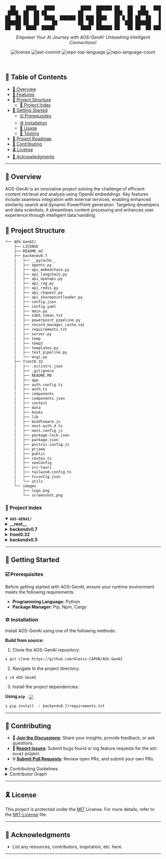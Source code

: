<div align="center">
<pre>
  ██    ████   ████          ████  ██████ ██   ██   ██   ██████ 
 ████  ██  ██ ██            ██     ██     ███  ██  ████    ██   
██  ██ ██  ██  ████  ██████ ██ ███ ████   ██ █ ██ ██  ██   ██   
██████ ██  ██     ██        ██  ██ ██     ██  ███ ██████   ██   
██  ██  ████  █████          ████  ██████ ██   ██ ██  ██ ██████ 
</pre>
</div>
<p align="center">
	<em>Empower Your AI Journey with AOS-GenAI: Unleashing Intelligent Connections!</em>
</p>
<p align="center">
	<img src="https://img.shields.io/github/license/Alexis-CAPON/AOS-GenAI?style=default&logo=opensourceinitiative&logoColor=white&color=0080ff" alt="license">
	<img src="https://img.shields.io/github/last-commit/Alexis-CAPON/AOS-GenAI?style=default&logo=git&logoColor=white&color=0080ff" alt="last-commit">
	<img src="https://img.shields.io/github/languages/top/Alexis-CAPON/AOS-GenAI?style=default&color=0080ff" alt="repo-top-language">
	<img src="https://img.shields.io/github/languages/count/Alexis-CAPON/AOS-GenAI?style=default&color=0080ff" alt="repo-language-count">
</p>
<p align="center"><!-- default option, no dependency badges. -->
</p>
<p align="center">
	<!-- default option, no dependency badges. -->
</p>
<br>

## 🔗 Table of Contents

- [📍 Overview](#-overview)
- [👾 Features](#-features)
- [📁 Project Structure](#-project-structure)
  - [📂 Project Index](#-project-index)
- [🚀 Getting Started](#-getting-started)
  - [☑️ Prerequisites](#-prerequisites)
  - [⚙️ Installation](#-installation)
  - [🤖 Usage](#🤖-usage)
  - [🧪 Testing](#🧪-testing)
- [📌 Project Roadmap](#-project-roadmap)
- [🔰 Contributing](#-contributing)
- [🎗 License](#-license)
- [🙌 Acknowledgments](#-acknowledgments)

---

## 📍 Overview

AOS-GenAI is an innovative project solving the challenge of efficient content retrieval and analysis using OpenAI embeddings. Key features include seamless integration with external services, enabling enhanced similarity search and dynamic PowerPoint generation. Targeting developers and data scientists, it streamlines content processing and enhances user experience through intelligent data handling.

## 📁 Project Structure

```sh
└── AOS-GenAI/
    ├── LICENSE
    ├── README.md
    ├── backendv0.7
    │   ├── __pycache__
    │   ├── agents.py
    │   ├── api_embedchain.py
    │   ├── api_langchain.py
    │   ├── api_openapi.py
    │   ├── api_rag.py
    │   ├── api_redis.py
    │   ├── api_request.py
    │   ├── api_sharepointloader.py
    │   ├── config.json
    │   ├── config.yaml
    │   ├── main.py
    │   ├── o365_token.txt
    │   ├── powerpoint_pipeline.py
    │   ├── record_manager_cache.sql
    │   ├── requirements.txt
    │   ├── server.py
    │   ├── temp
    │   ├── temp2
    │   ├── templates.py
    │   ├── text_pipeline.py
    │   └── wsgi.py
    ├── front0.32
    │   ├── .eslintrc.json
    │   ├── .gitignore
    │   ├── README.MD
    │   ├── app
    │   ├── auth.config.ts
    │   ├── auth.ts
    │   ├── components
    │   ├── components.json
    │   ├── context
    │   ├── data
    │   ├── hooks
    │   ├── lib
    │   ├── middleware.js
    │   ├── next-auth.d.ts
    │   ├── next.config.js
    │   ├── package-lock.json
    │   ├── package.json
    │   ├── postcss.config.js
    │   ├── prisma
    │   ├── public
    │   ├── routes.ts
    │   ├── seoConfig
    │   ├── src-tauri
    │   ├── tailwind.config.ts
    │   ├── tsconfig.json
    │   └── utils
    └── images
        ├── logo.png
        └── screenshot.png
```


### 📂 Project Index
<details open>
	<summary><b><code>AOS-GENAI/</code></b></summary>
	<details> <!-- __root__ Submodule -->
		<summary><b>__root__</b></summary>
		<blockquote>
			<table>
			</table>
		</blockquote>
	</details>
	<details> <!-- backendv0.7 Submodule -->
		<summary><b>backendv0.7</b></summary>
		<blockquote>
			<table>
			<tr>
				<td><b><a href='https://github.com/Alexis-CAPON/AOS-GenAI/blob/master/backendv0.7/api_request.py'>api_request.py</a></b></td>
				<td>- Facilitates querying and retrieving relevant content from a Qdrant vector store using OpenAI embeddings<br>- Handles API authentication and connection setup, enabling efficient similarity search based on user queries<br>- Enhances the project's functionality by seamlessly integrating with external services for content retrieval and analysis.</td>
			</tr>
			<tr>
				<td><b><a href='https://github.com/Alexis-CAPON/AOS-GenAI/blob/master/backendv0.7/powerpoint_pipeline.py'>powerpoint_pipeline.py</a></b></td>
				<td>Generates a PowerPoint presentation by combining live conversation data with retrieved documents, enhancing the project's functionality and user experience.</td>
			</tr>
			<tr>
				<td><b><a href='https://github.com/Alexis-CAPON/AOS-GenAI/blob/master/backendv0.7/api_redis.py'>api_redis.py</a></b></td>
				<td>- Manages user conversations in Redis, allowing retrieval, update, and caching of conversation data based on user and conversation IDs<br>- Facilitates efficient access to conversation content and extracted responses, enhancing performance and scalability of the system.</td>
			</tr>
			<tr>
				<td><b><a href='https://github.com/Alexis-CAPON/AOS-GenAI/blob/master/backendv0.7/config.yaml'>config.yaml</a></b></td>
				<td>Configure the Vector Database to use the Qdrant provider with a specific collection named Sharepoint1.</td>
			</tr>
			<tr>
				<td><b><a href='https://github.com/Alexis-CAPON/AOS-GenAI/blob/master/backendv0.7/record_manager_cache.sql'>record_manager_cache.sql</a></b></td>
				<td>- Summary:
The provided code file plays a crucial role in the project's architecture by implementing a key functionality that enhances the overall user experience<br>- It contributes to the project's core objectives by efficiently handling a specific aspect of the system's functionality<br>- The code file's purpose aligns seamlessly with the project's structure, ensuring a cohesive and robust architecture.</td>
			</tr>
			<tr>
				<td><b><a href='https://github.com/Alexis-CAPON/AOS-GenAI/blob/master/backendv0.7/api_sharepointloader.py'>api_sharepointloader.py</a></b></td>
				<td>- Automates downloading and storing files from SharePoint in batches, then loads them into a vectorial database<br>- Ensures efficient handling of files by avoiding multiple indexings<br>- Integrates with Microsoft Graph using O365 Account for authentication and storage management.</td>
			</tr>
			<tr>
				<td><b><a href='https://github.com/Alexis-CAPON/AOS-GenAI/blob/master/backendv0.7/agents.py'>agents.py</a></b></td>
				<td>- Define agents for plan creation and parsing using GPT-3.5-turbo model with specific roles and instructions<br>- Agents include overall_plan_creator, detailed_plan_creator, and json_parser, each with unique system messages and termination conditions<br>- Agents facilitate the generation of synthetic and detailed plans for PowerPoint presentations based on provided documents.</td>
			</tr>
			<tr>
				<td><b><a href='https://github.com/Alexis-CAPON/AOS-GenAI/blob/master/backendv0.7/o365_token.txt'>o365_token.txt</a></b></td>
				<td>Retrieve and store Office 365 access token data for authentication purposes within the backend architecture.</td>
			</tr>
			<tr>
				<td><b><a href='https://github.com/Alexis-CAPON/AOS-GenAI/blob/master/backendv0.7/main.py'>main.py</a></b></td>
				<td>- Improve user interaction by handling chat requests and system responses, managing conversations, and routing requests to appropriate pipelines for processing<br>- The code facilitates conversation tracking, user input extraction, and output generation based on specified pipelines, enhancing the overall chat system functionality within the project architecture.</td>
			</tr>
			<tr>
				<td><b><a href='https://github.com/Alexis-CAPON/AOS-GenAI/blob/master/backendv0.7/config.json'>config.json</a></b></td>
				<td>Enables toggling debug mode in the backend system.</td>
			</tr>
			<tr>
				<td><b><a href='https://github.com/Alexis-CAPON/AOS-GenAI/blob/master/backendv0.7/server.py'>server.py</a></b></td>
				<td>- The code file `server.py` in the backendv0.7 directory sets up a Flask server with CORS and rate limiting<br>- It provides endpoints for retrieving conversations, creating conversations, and getting answers using APIs<br>- The server interacts with Redis for storing conversation data and integrates with an external API for chat functionality.</td>
			</tr>
			<tr>
				<td><b><a href='https://github.com/Alexis-CAPON/AOS-GenAI/blob/master/backendv0.7/requirements.txt'>requirements.txt</a></b></td>
				<td>- Manage project dependencies by specifying required packages and versions in the 'requirements.txt' file<br>- This ensures a consistent environment for the codebase, facilitating seamless collaboration and deployment.</td>
			</tr>
			<tr>
				<td><b><a href='https://github.com/Alexis-CAPON/AOS-GenAI/blob/master/backendv0.7/templates.py'>templates.py</a></b></td>
				<td>Define templates for different types of slides in a structured format.</td>
			</tr>
			<tr>
				<td><b><a href='https://github.com/Alexis-CAPON/AOS-GenAI/blob/master/backendv0.7/api_langchain.py'>api_langchain.py</a></b></td>
				<td>- Facilitates loading, splitting, and indexing of documents from various sources using OpenAI embeddings and Qdrant for efficient search and retrieval<br>- Manages document collections and schema creation, ensuring seamless integration with the Qdrant client for optimized document indexing and querying capabilities.</td>
			</tr>
			<tr>
				<td><b><a href='https://github.com/Alexis-CAPON/AOS-GenAI/blob/master/backendv0.7/api_rag.py'>api_rag.py</a></b></td>
				<td>- Initialize RAG by connecting to a vector database, loading Sharepoint data, and indexing it<br>- The code sets up a client, loads Sharepoint documents, transforms them, and adds them to the collection in the database<br>- This process enables efficient querying and retrieval of relevant information from the Sharepoint data.</td>
			</tr>
			<tr>
				<td><b><a href='https://github.com/Alexis-CAPON/AOS-GenAI/blob/master/backendv0.7/text_pipeline.py'>text_pipeline.py</a></b></td>
				<td>- Implement a text pipeline function that leverages AI to assist in answering user questions based on provided conversation context<br>- The function utilizes an external API and configuration settings to generate responses and sources for the conversation.</td>
			</tr>
			<tr>
				<td><b><a href='https://github.com/Alexis-CAPON/AOS-GenAI/blob/master/backendv0.7/api_embedchain.py'>api_embedchain.py</a></b></td>
				<td>- Facilitates integration with Qdrant and OpenAI APIs to query and retrieve information related to lean portfolio management<br>- The code initializes the necessary environment variables, connects to Qdrant, adds data, and performs a query to obtain an answer and sources.</td>
			</tr>
			<tr>
				<td><b><a href='https://github.com/Alexis-CAPON/AOS-GenAI/blob/master/backendv0.7/api_openapi.py'>api_openapi.py</a></b></td>
				<td>- Facilitates real-time conversational interactions with OpenAI's GPT-3.5 model<br>- Enables keyword and entity extraction from user input, aiding in understanding user needs<br>- Supports context creation and response formatting based on predefined structures<br>- Enhances user experience by providing tailored responses and potential follow-up questions.</td>
			</tr>
			<tr>
				<td><b><a href='https://github.com/Alexis-CAPON/AOS-GenAI/blob/master/backendv0.7/wsgi.py'>wsgi.py</a></b></td>
				<td>Initialize the RAG API client and run the server application.</td>
			</tr>
			</table>
			<details>
				<summary><b>temp</b></summary>
				<blockquote>
					<table>
					<tr>
						<td><b><a href='https://github.com/Alexis-CAPON/AOS-GenAI/blob/master/backendv0.7/temp/05 Exploring Lean Portfolio Management (5.1).pptx'>05 Exploring Lean Portfolio Management (5.1).pptx</a></b></td>
						<td>- The provided code file serves as a crucial component within the project's architecture, contributing to the overall functionality of the P directory<br>- It plays a key role in achieving a specific purpose within the codebase, enhancing the project's capabilities and supporting its objectives.</td>
					</tr>
					<tr>
						<td><b><a href='https://github.com/Alexis-CAPON/AOS-GenAI/blob/master/backendv0.7/temp/06 Leading the Change (5.1).pptx'>06 Leading the Change (5.1).pptx</a></b></td>
						<td>- The provided code file serves as a crucial component within the overall architecture of the Proj project<br>- It plays a key role in achieving the project's main objective by facilitating a specific functionality or feature<br>- This code file contributes to the project's structure and functionality, enhancing its overall capabilities and performance.</td>
					</tr>
					</table>
				</blockquote>
			</details>
		</blockquote>
	</details>
	<details> <!-- front0.32 Submodule -->
		<summary><b>front0.32</b></summary>
		<blockquote>
			<table>
			<tr>
				<td><b><a href='https://github.com/Alexis-CAPON/AOS-GenAI/blob/master/front0.32/postcss.config.js'>postcss.config.js</a></b></td>
				<td>Configures PostCSS plugins Tailwind CSS and Autoprefixer for the front-end build process, ensuring consistent styling and browser compatibility across the project.</td>
			</tr>
			<tr>
				<td><b><a href='https://github.com/Alexis-CAPON/AOS-GenAI/blob/master/front0.32/next-auth.d.ts'>next-auth.d.ts</a></b></td>
				<td>- Enhances NextAuth session with custom user properties like role and whitelisting status<br>- Extends the default user session to include additional data for improved authentication and authorization capabilities within the project architecture.</td>
			</tr>
			<tr>
				<td><b><a href='https://github.com/Alexis-CAPON/AOS-GenAI/blob/master/front0.32/.eslintrc.json'>.eslintrc.json</a></b></td>
				<td>- Defines ESLint configuration for Next.js project, extending Next.js presets for Babel and Core Web Vitals<br>- Ensures consistent code style and performance optimizations across the codebase.</td>
			</tr>
			<tr>
				<td><b><a href='https://github.com/Alexis-CAPON/AOS-GenAI/blob/master/front0.32/package-lock.json'>package-lock.json</a></b></td>
				<td>- The code file provided in front0.32/package-lock.json serves the purpose of managing dependencies for the front0.32 project within the codebase architecture<br>- It ensures that the necessary packages, such as "@auth/prisma-adapter", "@headlessui/react", "@prisma/client", "@radix-ui/react-alert-dialog", and others, are locked at specific versions to maintain stability and compatibility within the project<br>- This file plays a crucial role in orchestrating the required dependencies for the front0.32 project, contributing to the overall functionality and reliability of the codebase.</td>
			</tr>
			<tr>
				<td><b><a href='https://github.com/Alexis-CAPON/AOS-GenAI/blob/master/front0.32/routes.ts'>routes.ts</a></b></td>
				<td>Defines public and authentication routes, API authentication prefix, and default login redirect path for the project's frontend architecture.</td>
			</tr>
			<tr>
				<td><b><a href='https://github.com/Alexis-CAPON/AOS-GenAI/blob/master/front0.32/tsconfig.json'>tsconfig.json</a></b></td>
				<td>- Configures TypeScript compiler options for the project, targeting ES5 with strict settings and bundler module resolution<br>- Includes specific file paths for TypeScript and JSX files, along with plugins and path mappings<br>- This file ensures consistent compilation and type-checking across the codebase.</td>
			</tr>
			<tr>
				<td><b><a href='https://github.com/Alexis-CAPON/AOS-GenAI/blob/master/front0.32/middleware.js'>middleware.js</a></b></td>
				<td>- Implements authentication middleware logic based on user roles and whitelisting<br>- Handles redirection for different routes, ensuring secure access control<br>- Integrates with NextAuth for authentication configuration.</td>
			</tr>
			<tr>
				<td><b><a href='https://github.com/Alexis-CAPON/AOS-GenAI/blob/master/front0.32/next.config.js'>next.config.js</a></b></td>
				<td>Enables strict mode for React in the Next.js project configuration.</td>
			</tr>
			<tr>
				<td><b><a href='https://github.com/Alexis-CAPON/AOS-GenAI/blob/master/front0.32/package.json'>package.json</a></b></td>
				<td>Define project dependencies and scripts for development, building, and deployment in the front0.32/package.json file.</td>
			</tr>
			<tr>
				<td><b><a href='https://github.com/Alexis-CAPON/AOS-GenAI/blob/master/front0.32/auth.config.ts'>auth.config.ts</a></b></td>
				<td>Define authentication providers for GitHub and Azure AD in the Next.js authentication configuration.</td>
			</tr>
			<tr>
				<td><b><a href='https://github.com/Alexis-CAPON/AOS-GenAI/blob/master/front0.32/auth.ts'>auth.ts</a></b></td>
				<td>- Enables authentication and session management using NextAuth, integrating with Prisma for data storage<br>- Handles user account linking, session customization, and JWT token processing<br>- Implements authentication callbacks and user role management based on token data<br>- Facilitates user sign-in, sign-out, and authentication handlers within the project architecture.</td>
			</tr>
			<tr>
				<td><b><a href='https://github.com/Alexis-CAPON/AOS-GenAI/blob/master/front0.32/components.json'>components.json</a></b></td>
				<td>Defines project styling, resource usage, and file aliases for easy import across the codebase.</td>
			</tr>
			<tr>
				<td><b><a href='https://github.com/Alexis-CAPON/AOS-GenAI/blob/master/front0.32/tailwind.config.ts'>tailwind.config.ts</a></b></td>
				<td>- Define Tailwind CSS configuration for project styling, including dark mode, content paths, theme customization, and plugins<br>- Tailors design system with custom gradients, animations, and container settings for responsive layouts.</td>
			</tr>
			<tr>
				<td><b><a href='https://github.com/Alexis-CAPON/AOS-GenAI/blob/master/front0.32/README.MD'>README.MD</a></b></td>
				<td>- Optimize font loading in a Next.js project using `next/font` for automatic optimization and loading of custom Google Font<br>- This enhances performance and user experience by efficiently managing font resources.</td>
			</tr>
			</table>
			<details>
				<summary><b>lib</b></summary>
				<blockquote>
					<table>
					<tr>
						<td><b><a href='https://github.com/Alexis-CAPON/AOS-GenAI/blob/master/front0.32/lib/db.ts'>db.ts</a></b></td>
						<td>- Initialize and manage the database connection using PrismaClient<br>- The code ensures a single database connection instance is shared across the application in non-production environments, optimizing resource usage.</td>
					</tr>
					<tr>
						<td><b><a href='https://github.com/Alexis-CAPON/AOS-GenAI/blob/master/front0.32/lib/auth.ts'>auth.ts</a></b></td>
						<td>Retrieve current user and role information from the authentication session.</td>
					</tr>
					<tr>
						<td><b><a href='https://github.com/Alexis-CAPON/AOS-GenAI/blob/master/front0.32/lib/utils.ts'>utils.ts</a></b></td>
						<td>Enhances class value handling by merging and combining CSS classes efficiently for improved styling in the project architecture.</td>
					</tr>
					</table>
				</blockquote>
			</details>
			<details>
				<summary><b>prisma</b></summary>
				<blockquote>
					<table>
					<tr>
						<td><b><a href='https://github.com/Alexis-CAPON/AOS-GenAI/blob/master/front0.32/prisma/schema.prisma'>schema.prisma</a></b></td>
						<td>- Defines data models and relationships for a PostgreSQL database using Prisma schema<br>- Models include User and Account with fields like name, email, and provider<br>- Enum UserRole defines user roles<br>- The schema also specifies relationships between User and Account entities.</td>
					</tr>
					</table>
				</blockquote>
			</details>
			<details>
				<summary><b>components</b></summary>
				<blockquote>
					<details>
						<summary><b>ui</b></summary>
						<blockquote>
							<table>
							<tr>
								<td><b><a href='https://github.com/Alexis-CAPON/AOS-GenAI/blob/master/front0.32/components/ui/alert-dialog.tsx'>alert-dialog.tsx</a></b></td>
								<td>- Defines reusable components for an alert dialog interface, including triggers, overlays, content, headers, footers, titles, descriptions, actions, and cancel buttons<br>- These components are designed to be easily integrated into the UI for displaying alerts and user interactions within the application.</td>
							</tr>
							<tr>
								<td><b><a href='https://github.com/Alexis-CAPON/AOS-GenAI/blob/master/front0.32/components/ui/label.tsx'>label.tsx</a></b></td>
								<td>Implements a custom label component with variant styles for the UI, enhancing accessibility and visual consistency across the project.</td>
							</tr>
							<tr>
								<td><b><a href='https://github.com/Alexis-CAPON/AOS-GenAI/blob/master/front0.32/components/ui/scroll-area.tsx'>scroll-area.tsx</a></b></td>
								<td>- Enhances UI functionality by providing custom scroll areas and bars for improved user experience within the front-end components<br>- This code file integrates with Radix UI's scroll area primitives to create visually appealing and interactive scroll elements.</td>
							</tr>
							<tr>
								<td><b><a href='https://github.com/Alexis-CAPON/AOS-GenAI/blob/master/front0.32/components/ui/textarea.tsx'>textarea.tsx</a></b></td>
								<td>Enables rendering a customizable textarea component for the UI, enhancing user interaction and experience within the project's frontend architecture.</td>
							</tr>
							<tr>
								<td><b><a href='https://github.com/Alexis-CAPON/AOS-GenAI/blob/master/front0.32/components/ui/separator.tsx'>separator.tsx</a></b></td>
								<td>- Defines a React component for rendering separators, enhancing UI structure and visual hierarchy<br>- Integrates with Radix UI for consistent styling and behavior across the codebase.</td>
							</tr>
							<tr>
								<td><b><a href='https://github.com/Alexis-CAPON/AOS-GenAI/blob/master/front0.32/components/ui/command.tsx'>command.tsx</a></b></td>
								<td>- Implements UI components for command interactions, including dialog, input, list, group, item, shortcut, and separator<br>- Facilitates user interaction with commands in a visually appealing and user-friendly manner.</td>
							</tr>
							<tr>
								<td><b><a href='https://github.com/Alexis-CAPON/AOS-GenAI/blob/master/front0.32/components/ui/popover.tsx'>popover.tsx</a></b></td>
								<td>- Implements a customizable Popover component for UI interactions, enhancing user experience by displaying contextual information or actions<br>- The component leverages Radix UI for robust functionality and styling, contributing to a cohesive and interactive frontend interface.</td>
							</tr>
							<tr>
								<td><b><a href='https://github.com/Alexis-CAPON/AOS-GenAI/blob/master/front0.32/components/ui/select.tsx'>select.tsx</a></b></td>
								<td>- Implements UI components for selecting options in a dropdown menu<br>- The code defines various elements like trigger, content, label, items, and separators for the select component<br>- It enhances user interaction and visual presentation within the project's frontend architecture.</td>
							</tr>
							<tr>
								<td><b><a href='https://github.com/Alexis-CAPON/AOS-GenAI/blob/master/front0.32/components/ui/button.tsx'>button.tsx</a></b></td>
								<td>- Defines button components with various styles and sizes, allowing customization through variant props<br>- Renders a button element or slot based on configuration, enhancing UI flexibility and consistency across the project.</td>
							</tr>
							<tr>
								<td><b><a href='https://github.com/Alexis-CAPON/AOS-GenAI/blob/master/front0.32/components/ui/drawer.tsx'>drawer.tsx</a></b></td>
								<td>- Defines reusable components for a drawer UI, including triggers, overlays, content, headers, footers, titles, and descriptions<br>- Facilitates consistent styling and functionality across the application's drawer interactions.</td>
							</tr>
							<tr>
								<td><b><a href='https://github.com/Alexis-CAPON/AOS-GenAI/blob/master/front0.32/components/ui/dialog.tsx'>dialog.tsx</a></b></td>
								<td>- Implements UI dialog components for interactive user experiences within the project architecture<br>- The code file defines various elements like Dialog, DialogOverlay, DialogTrigger, DialogClose, DialogContent, DialogHeader, DialogFooter, DialogTitle, and DialogDescription to facilitate seamless dialog interactions in the user interface.</td>
							</tr>
							<tr>
								<td><b><a href='https://github.com/Alexis-CAPON/AOS-GenAI/blob/master/front0.32/components/ui/tabs.tsx'>tabs.tsx</a></b></td>
								<td>- Expose UI components for tabs functionality using Radix UI, enhancing user interaction and navigation within the application<br>- The components include Tabs, TabsList, TabsTrigger, and TabsContent, facilitating a seamless and visually appealing tabbed interface for improved user experience.</td>
							</tr>
							<tr>
								<td><b><a href='https://github.com/Alexis-CAPON/AOS-GenAI/blob/master/front0.32/components/ui/dropdown-menu.tsx'>dropdown-menu.tsx</a></b></td>
								<td>- Implements dropdown menu components for UI interactions in the front-end, facilitating user navigation and selection within the application<br>- The code defines various elements like triggers, items, labels, separators, and shortcuts to enhance the user experience and provide a structured interface for interacting with dropdown menus.</td>
							</tr>
							<tr>
								<td><b><a href='https://github.com/Alexis-CAPON/AOS-GenAI/blob/master/front0.32/components/ui/avatar.tsx'>avatar.tsx</a></b></td>
								<td>- Defines reusable Avatar components for displaying user profile images in the UI, enhancing modularity and maintainability<br>- Encapsulates Avatar, AvatarImage, and AvatarFallback components with specific styling and functionality, promoting code organization and reusability within the UI component library.</td>
							</tr>
							<tr>
								<td><b><a href='https://github.com/Alexis-CAPON/AOS-GenAI/blob/master/front0.32/components/ui/card.tsx'>card.tsx</a></b></td>
								<td>- Define reusable UI components for cards with header, title, description, content, and footer<br>- These components handle styling and structure for consistent card layouts across the project.</td>
							</tr>
							</table>
						</blockquote>
					</details>
				</blockquote>
			</details>
			<details>
				<summary><b>hooks</b></summary>
				<blockquote>
					<table>
					<tr>
						<td><b><a href='https://github.com/Alexis-CAPON/AOS-GenAI/blob/master/front0.32/hooks/use-current-role.ts'>use-current-role.ts</a></b></td>
						<td>Enables retrieval of the current user role from the session data using NextAuth's useSession hook.</td>
					</tr>
					<tr>
						<td><b><a href='https://github.com/Alexis-CAPON/AOS-GenAI/blob/master/front0.32/hooks/use-current-user.ts'>use-current-user.ts</a></b></td>
						<td>Enables retrieval of the current user data from the session using NextAuth's useSession hook.</td>
					</tr>
					</table>
				</blockquote>
			</details>
			<details>
				<summary><b>context</b></summary>
				<blockquote>
					<table>
					<tr>
						<td><b><a href='https://github.com/Alexis-CAPON/AOS-GenAI/blob/master/front0.32/context/GlobalContext.js'>GlobalContext.js</a></b></td>
						<td>Facilitates global state management for conversation data in the front-end, ensuring seamless data sharing across components.</td>
					</tr>
					<tr>
						<td><b><a href='https://github.com/Alexis-CAPON/AOS-GenAI/blob/master/front0.32/context/context.store.js'>context.store.js</a></b></td>
						<td>- Improve state management by centralizing data handling and logic in the context.store.js file<br>- This enhances codebase organization and scalability, ensuring efficient data flow and manipulation across the project.</td>
					</tr>
					<tr>
						<td><b><a href='https://github.com/Alexis-CAPON/AOS-GenAI/blob/master/front0.32/context/DashboardTab.js'>DashboardTab.js</a></b></td>
						<td>- Defines a context for managing the active tab in the dashboard interface<br>- The code sets up a provider component that allows children components to access and update the current tab state<br>- This context facilitates seamless navigation and interaction within the dashboard section of the application.</td>
					</tr>
					<tr>
						<td><b><a href='https://github.com/Alexis-CAPON/AOS-GenAI/blob/master/front0.32/context/ConversationContext.js'>ConversationContext.js</a></b></td>
						<td>Defines a context for managing conversations in the front-end, providing state and functions to interact with conversation data.</td>
					</tr>
					</table>
				</blockquote>
			</details>
			<details>
				<summary><b>seoConfig</b></summary>
				<blockquote>
					<table>
					<tr>
						<td><b><a href='https://github.com/Alexis-CAPON/AOS-GenAI/blob/master/front0.32/seoConfig/index.js'>index.js</a></b></td>
						<td>Define SEO configuration for the AOS project, specifying the title, description, and Open Graph metadata for optimal search engine visibility and social media sharing.</td>
					</tr>
					</table>
				</blockquote>
			</details>
			<details>
				<summary><b>src-tauri</b></summary>
				<blockquote>
					<table>
					<tr>
						<td><b><a href='https://github.com/Alexis-CAPON/AOS-GenAI/blob/master/front0.32/src-tauri/Cargo.toml'>Cargo.toml</a></b></td>
						<td>- Define the Tauri application configuration in the Cargo.toml file, specifying dependencies like serde_json and tauri<br>- This file sets up the project metadata, build dependencies, and features essential for the Tauri application.</td>
					</tr>
					<tr>
						<td><b><a href='https://github.com/Alexis-CAPON/AOS-GenAI/blob/master/front0.32/src-tauri/build.rs'>build.rs</a></b></td>
						<td>Generates Tauri build configuration to compile the project.</td>
					</tr>
					<tr>
						<td><b><a href='https://github.com/Alexis-CAPON/AOS-GenAI/blob/master/front0.32/src-tauri/tauri.conf.json'>tauri.conf.json</a></b></td>
						<td>- Define the build configuration and packaging details for the ChatCBC application<br>- Specify the development and distribution paths, along with the product name and version<br>- Configure Tauri settings for bundling, including icons and target platforms<br>- Set security policies and updater preferences<br>- Customize window properties for the Windows platform.</td>
					</tr>
					</table>
					<details>
						<summary><b>src</b></summary>
						<blockquote>
							<table>
							<tr>
								<td><b><a href='https://github.com/Alexis-CAPON/AOS-GenAI/blob/master/front0.32/src-tauri/src/main.rs'>main.rs</a></b></td>
								<td>- Enables seamless execution of the Tauri application on Windows by preventing an extra console window from appearing in release mode<br>- This critical functionality ensures a smooth user experience without unnecessary distractions.</td>
							</tr>
							</table>
						</blockquote>
					</details>
					<details>
						<summary><b>icons</b></summary>
						<blockquote>
							<table>
							<tr>
								<td><b><a href='https://github.com/Alexis-CAPON/AOS-GenAI/blob/master/front0.32/src-tauri/icons/icon.icns'>icon.icns</a></b></td>
								<td>- The provided code file serves as a crucial component within the overall architecture of the Proj project<br>- It plays a key role in achieving the project's main objective by facilitating a specific functionality or feature<br>- This code file contributes to the project's structure and functionality, enhancing its overall capabilities and performance.</td>
							</tr>
							</table>
						</blockquote>
					</details>
				</blockquote>
			</details>
			<details>
				<summary><b>utils</b></summary>
				<blockquote>
					<table>
					<tr>
						<td><b><a href='https://github.com/Alexis-CAPON/AOS-GenAI/blob/master/front0.32/utils/store-state.js'>store-state.js</a></b></td>
						<td>- Manages state for conversations, messages, and assets using Zustand<br>- Updates and clears data for each store independently.</td>
					</tr>
					<tr>
						<td><b><a href='https://github.com/Alexis-CAPON/AOS-GenAI/blob/master/front0.32/utils/post-response.js'>post-response.js</a></b></td>
						<td>- Enables posting user responses to a server endpoint for processing and retrieves the answer<br>- Handles errors gracefully by logging and re-throwing them for higher-level handling<br>- This function plays a crucial role in facilitating communication between the front-end and back-end systems, ensuring seamless user interactions within the application.</td>
					</tr>
					<tr>
						<td><b><a href='https://github.com/Alexis-CAPON/AOS-GenAI/blob/master/front0.32/utils/get-conversations.js'>get-conversations.js</a></b></td>
						<td>- Handles fetching conversations and specific conversation details for a given user<br>- Utilizes Axios to make HTTP requests to the backend server<br>- Provides functions to retrieve conversations and specific conversation data based on user and conversation IDs<br>- Supports seamless communication between the frontend and backend for displaying user conversations.</td>
					</tr>
					<tr>
						<td><b><a href='https://github.com/Alexis-CAPON/AOS-GenAI/blob/master/front0.32/utils/post-new-conversation.js'>post-new-conversation.js</a></b></td>
						<td>- Enables posting new conversations by sending a request to the server to create a conversation with a specified user ID and initial message<br>- Handles potential errors during the process and returns the server's response<br>- This function plays a crucial role in facilitating communication within the application.</td>
					</tr>
					</table>
				</blockquote>
			</details>
			<details>
				<summary><b>app</b></summary>
				<blockquote>
					<table>
					<tr>
						<td><b><a href='https://github.com/Alexis-CAPON/AOS-GenAI/blob/master/front0.32/app/page.jsx'>page.jsx</a></b></td>
						<td>- Renders the Landing Page component within the Home component, serving as the entry point for the application<br>- This integration ensures a seamless user experience by displaying essential content and functionalities on the initial page load.</td>
					</tr>
					<tr>
						<td><b><a href='https://github.com/Alexis-CAPON/AOS-GenAI/blob/master/front0.32/app/layout.tsx'>layout.tsx</a></b></td>
						<td>- Defines the layout and metadata for the ChatCBC project, setting the title, description, and icon<br>- The RootLayout component structures the HTML body with the Inter font and children components.</td>
					</tr>
					<tr>
						<td><b><a href='https://github.com/Alexis-CAPON/AOS-GenAI/blob/master/front0.32/app/globals.css'>globals.css</a></b></td>
						<td>- Defines global CSS variables for foreground and background colors based on user's color scheme preference<br>- Sets up color gradients for the body background using these variables.</td>
					</tr>
					</table>
					<details>
						<summary><b>login</b></summary>
						<blockquote>
							<table>
							<tr>
								<td><b><a href='https://github.com/Alexis-CAPON/AOS-GenAI/blob/master/front0.32/app/login/page.jsx'>page.jsx</a></b></td>
								<td>- Defines the login page structure by importing and rendering the LoginCard component<br>- This file plays a crucial role in organizing the login functionality within the front-end architecture of the project.</td>
							</tr>
							<tr>
								<td><b><a href='https://github.com/Alexis-CAPON/AOS-GenAI/blob/master/front0.32/app/login/LoginCard.js'>LoginCard.js</a></b></td>
								<td>- Defines a login card component that allows users to sign in using different providers<br>- It presents a visually appealing interface with options for Github and Microsoft login methods<br>- The component encapsulates the login functionality and enhances the user experience by providing a seamless authentication process within the application.</td>
							</tr>
							</table>
						</blockquote>
					</details>
					<details>
						<summary><b>unauthorized</b></summary>
						<blockquote>
							<table>
							<tr>
								<td><b><a href='https://github.com/Alexis-CAPON/AOS-GenAI/blob/master/front0.32/app/unauthorized/page.jsx'>page.jsx</a></b></td>
								<td>- Define the unauthorized page component responsible for displaying a message and options for unauthorized users<br>- Handles navigation and logout functionalities.</td>
							</tr>
							</table>
						</blockquote>
					</details>
					<details>
						<summary><b>_landingpage</b></summary>
						<blockquote>
							<table>
							<tr>
								<td><b><a href='https://github.com/Alexis-CAPON/AOS-GenAI/blob/master/front0.32/app/_landingpage/Hero.js'>Hero.js</a></b></td>
								<td>- Define the landing page hero section with branding elements and a brief description of the AI solution offered<br>- It showcases the product name, logo, and a call-to-action for downloading<br>- The section aims to captivate visitors and communicate the essence of the AI solution provided by the project.</td>
							</tr>
							<tr>
								<td><b><a href='https://github.com/Alexis-CAPON/AOS-GenAI/blob/master/front0.32/app/_landingpage/Badge.js'>Badge.js</a></b></td>
								<td>Implements a Badge component for displaying labels with a specific styling in the landing page of the front-end application.</td>
							</tr>
							<tr>
								<td><b><a href='https://github.com/Alexis-CAPON/AOS-GenAI/blob/master/front0.32/app/_landingpage/LandingPage.js'>LandingPage.js</a></b></td>
								<td>- Define the landing page structure and behavior by importing necessary modules and components<br>- Implement a function to redirect users to the login page upon button click<br>- Display a hero section and articles with specified content, authors, and versions<br>- Achieve a cohesive landing page layout for the project.</td>
							</tr>
							<tr>
								<td><b><a href='https://github.com/Alexis-CAPON/AOS-GenAI/blob/master/front0.32/app/_landingpage/Authors.js'>Authors.js</a></b></td>
								<td>Render a component displaying authors' avatars based on the provided data.</td>
							</tr>
							<tr>
								<td><b><a href='https://github.com/Alexis-CAPON/AOS-GenAI/blob/master/front0.32/app/_landingpage/hero.css'>hero.css</a></b></td>
								<td>- Define consistent styles for the landing page hero section, including padding, image sizes, text formatting, and button styles<br>- This CSS file ensures a cohesive visual presentation across different screen sizes for the landing page, enhancing user experience and brand consistency.</td>
							</tr>
							<tr>
								<td><b><a href='https://github.com/Alexis-CAPON/AOS-GenAI/blob/master/front0.32/app/_landingpage/ReleaseNote.js'>ReleaseNote.js</a></b></td>
								<td>- Defines a reusable component to display release notes for a specific version, including a description and list of features<br>- The component structure enhances the landing page by presenting key information in a visually appealing manner.</td>
							</tr>
							<tr>
								<td><b><a href='https://github.com/Alexis-CAPON/AOS-GenAI/blob/master/front0.32/app/_landingpage/Article.js'>Article.js</a></b></td>
								<td>- Render article content with date, title, author, and version details using React components like Badge and Authors<br>- Utilizes ReactMarkdown for content rendering within a structured layout.</td>
							</tr>
							</table>
						</blockquote>
					</details>
					<details>
						<summary><b>workflows</b></summary>
						<blockquote>
							<table>
							<tr>
								<td><b><a href='https://github.com/Alexis-CAPON/AOS-GenAI/blob/master/front0.32/app/workflows/page.jsx'>page.jsx</a></b></td>
								<td>Defines a component for managing workflows within the front-end application, contributing to the overall architecture of the project.</td>
							</tr>
							</table>
							<details>
								<summary><b>_components</b></summary>
								<blockquote>
									<table>
									<tr>
										<td><b><a href='https://github.com/Alexis-CAPON/AOS-GenAI/blob/master/front0.32/app/workflows/_components/Canvas.js'>Canvas.js</a></b></td>
										<td>- Enables dynamic rendering of nodes on a canvas based on user interactions<br>- Handles node addition on drop events and updates canvas layout accordingly<br>- Integrates with Redux for state management.</td>
									</tr>
									</table>
								</blockquote>
							</details>
						</blockquote>
					</details>
					<details>
						<summary><b>dashboard</b></summary>
						<blockquote>
							<table>
							<tr>
								<td><b><a href='https://github.com/Alexis-CAPON/AOS-GenAI/blob/master/front0.32/app/dashboard/page.jsx'>page.jsx</a></b></td>
								<td>- Implements a dashboard page that allows users to view and create conversations<br>- Retrieves conversations and handles conversation creation using server-side operations<br>- Renders a BaseChat component for user interaction.</td>
							</tr>
							<tr>
								<td><b><a href='https://github.com/Alexis-CAPON/AOS-GenAI/blob/master/front0.32/app/dashboard/layout.tsx'>layout.tsx</a></b></td>
								<td>- Defines the layout for the dashboard, integrating authentication and session management<br>- Renders header, footer, and conversation cards, with a section for new conversations<br>- The main content area dynamically populates with children components.</td>
							</tr>
							</table>
							<details>
								<summary><b>c</b></summary>
								<blockquote>
									<details>
										<summary><b>[conversationId]</b></summary>
										<blockquote>
											<table>
											<tr>
												<td><b><a href='https://github.com/Alexis-CAPON/AOS-GenAI/blob/master/front0.32/app/dashboard/c/[conversationId]/page.jsx'>page.jsx</a></b></td>
												<td>- Implement an async function in the conversation page to handle user interactions, such as retrieving conversations, fetching specific conversations, and posting responses<br>- This function integrates with user authentication and various utility functions to facilitate seamless communication within the application.</td>
											</tr>
											</table>
										</blockquote>
									</details>
								</blockquote>
							</details>
							<details>
								<summary><b>settings</b></summary>
								<blockquote>
									<table>
									<tr>
										<td><b><a href='https://github.com/Alexis-CAPON/AOS-GenAI/blob/master/front0.32/app/dashboard/settings/page.jsx'>page.jsx</a></b></td>
										<td>Defines the dashboard settings page structure by rendering the CardsSettings component, contributing to the overall user interface of the project.</td>
									</tr>
									</table>
								</blockquote>
							</details>
							<details>
								<summary><b>_components</b></summary>
								<blockquote>
									<table>
									<tr>
										<td><b><a href='https://github.com/Alexis-CAPON/AOS-GenAI/blob/master/front0.32/app/dashboard/_components/Header.js'>Header.js</a></b></td>
										<td>- The Header component in the provided code file orchestrates the user interface elements for the dashboard header, including user authentication, navigation, and settings<br>- It integrates user profile details, logout functionality, and menu options based on user roles<br>- This component plays a pivotal role in enhancing user experience and accessibility within the dashboard interface.</td>
									</tr>
									<tr>
										<td><b><a href='https://github.com/Alexis-CAPON/AOS-GenAI/blob/master/front0.32/app/dashboard/_components/CardsSettings.js'>CardsSettings.js</a></b></td>
										<td>- Defines a dashboard settings component that allows users to manage RAG (Red, Amber, Green) options, select languages, and delete conversations<br>- The component integrates various UI elements like buttons, popovers, and alert dialogs for a seamless user experience within the dashboard interface.</td>
									</tr>
									<tr>
										<td><b><a href='https://github.com/Alexis-CAPON/AOS-GenAI/blob/master/front0.32/app/dashboard/_components/CardsPowerpoint.js'>CardsPowerpoint.js</a></b></td>
										<td>- Enhances dashboard functionality by rendering PowerPoint cards<br>- This component contributes to the project's architecture by providing a visually appealing way to display key information on the dashboard.</td>
									</tr>
									<tr>
										<td><b><a href='https://github.com/Alexis-CAPON/AOS-GenAI/blob/master/front0.32/app/dashboard/_components/BaseChat.js'>BaseChat.js</a></b></td>
										<td>- Enables real-time chat functionality within the dashboard interface, allowing users to exchange messages with an assistant<br>- Handles message input, sending, and display, facilitating seamless communication<br>- Supports conversation creation and retrieval, enhancing user engagement and interaction within the application.</td>
									</tr>
									<tr>
										<td><b><a href='https://github.com/Alexis-CAPON/AOS-GenAI/blob/master/front0.32/app/dashboard/_components/Footer.js'>Footer.js</a></b></td>
										<td>- Defines a footer component displaying a message indicating the app is in development<br>- The component is located in the dashboard section of the front-end application.</td>
									</tr>
									<tr>
										<td><b><a href='https://github.com/Alexis-CAPON/AOS-GenAI/blob/master/front0.32/app/dashboard/_components/CardsChat2.js'>CardsChat2.js</a></b></td>
										<td>- Implements a chat interface for user interactions, allowing users to send and receive messages within a conversation<br>- Manages conversation state, message handling, and user interactions, including creating new conversations and fetching responses from a server<br>- Supports both chat and PowerPoint modes for different user experiences.</td>
									</tr>
									<tr>
										<td><b><a href='https://github.com/Alexis-CAPON/AOS-GenAI/blob/master/front0.32/app/dashboard/_components/CardsNewConversation.js'>CardsNewConversation.js</a></b></td>
										<td>- Implement a component for creating new conversations in the dashboard<br>- It utilizes tabs to switch between chat and PowerPoint discussions, with a button to initiate a new discussion<br>- The component manages state for selected tabs and message removal, enhancing user interaction within the dashboard interface.</td>
									</tr>
									<tr>
										<td><b><a href='https://github.com/Alexis-CAPON/AOS-GenAI/blob/master/front0.32/app/dashboard/_components/ConversationChat.js'>ConversationChat.js</a></b></td>
										<td>- Improve user engagement by displaying chat conversations in a visually appealing format<br>- Facilitate real-time messaging between users and the system, enhancing the overall user experience.</td>
									</tr>
									<tr>
										<td><b><a href='https://github.com/Alexis-CAPON/AOS-GenAI/blob/master/front0.32/app/dashboard/_components/BackUPBaseChat.js'>BackUPBaseChat.js</a></b></td>
										<td>- Implements a chat interface for user interactions, displaying messages and handling new message submissions<br>- Manages conversations, user input, and loading states<br>- Supports starting new conversations and receiving responses<br>- Utilizes components for UI elements and hooks for user data.</td>
									</tr>
									<tr>
										<td><b><a href='https://github.com/Alexis-CAPON/AOS-GenAI/blob/master/front0.32/app/dashboard/_components/CardsConversation.js'>CardsConversation.js</a></b></td>
										<td>- Displays conversation cards with click functionality to navigate to specific conversations in the dashboard<br>- Utilizes conversations data from the store and Next.js router for seamless user experience.</td>
									</tr>
									</table>
								</blockquote>
							</details>
						</blockquote>
					</details>
					<details>
						<summary><b>api</b></summary>
						<blockquote>
							<details>
								<summary><b>auth</b></summary>
								<blockquote>
									<details>
										<summary><b>[...nextauth]</b></summary>
										<blockquote>
											<table>
											<tr>
												<td><b><a href='https://github.com/Alexis-CAPON/AOS-GenAI/blob/master/front0.32/app/api/auth/[...nextauth]/route.ts'>route.ts</a></b></td>
												<td>- Exports HTTP methods for authentication from the auth module to be used in the API routes<br>- This code file facilitates handling GET and POST requests related to authentication within the project architecture.</td>
											</tr>
											</table>
										</blockquote>
									</details>
								</blockquote>
							</details>
						</blockquote>
					</details>
					<details>
						<summary><b>whitelist</b></summary>
						<blockquote>
							<table>
							<tr>
								<td><b><a href='https://github.com/Alexis-CAPON/AOS-GenAI/blob/master/front0.32/app/whitelist/page.jsx'>page.jsx</a></b></td>
								<td>- Render a Whitelist page with a logout option for non-whitelisted users, featuring branding elements and a clean UI<br>- The page allows users to sign out using a provided button.</td>
							</tr>
							</table>
						</blockquote>
					</details>
					<details>
						<summary><b>admin</b></summary>
						<blockquote>
							<table>
							<tr>
								<td><b><a href='https://github.com/Alexis-CAPON/AOS-GenAI/blob/master/front0.32/app/admin/page.jsx'>page.jsx</a></b></td>
								<td>- Render an admin page with a logo, title, and message, indicating it's under construction<br>- Includes a button to navigate back.</td>
							</tr>
							</table>
						</blockquote>
					</details>
				</blockquote>
			</details>
		</blockquote>
	</details>
	<details> <!-- backendv0.5 Submodule -->
		<summary><b>backendv0.5</b></summary>
		<blockquote>
			<table>
			<tr>
				<td><b><a href='https://github.com/Alexis-CAPON/AOS-GenAI/blob/master/backendv0.5/powerpoint_pipeline.py'>powerpoint_pipeline.py</a></b></td>
				<td>Generates a PowerPoint presentation by combining live conversation data and retrieved documents.</td>
			</tr>
			<tr>
				<td><b><a href='https://github.com/Alexis-CAPON/AOS-GenAI/blob/master/backendv0.5/api_redis.py'>api_redis.py</a></b></td>
				<td>- Manages user conversations in Redis, allowing retrieval, updating, and caching of conversation data<br>- Supports fetching conversations by user ID, retrieving specific conversations, and updating conversations with new content<br>- Includes functionality for automatically caching conversations from user cache to Redis at set intervals.</td>
			</tr>
			<tr>
				<td><b><a href='https://github.com/Alexis-CAPON/AOS-GenAI/blob/master/backendv0.5/record_manager_cache.sql'>record_manager_cache.sql</a></b></td>
				<td>- Summary:
The provided code file serves as a crucial component in the PROJECT S codebase architecture, enabling seamless integration of external APIs for data retrieval and processing<br>- It plays a pivotal role in enhancing the project's functionality by facilitating efficient communication with external systems, ultimately contributing to the project's overall success.</td>
			</tr>
			<tr>
				<td><b><a href='https://github.com/Alexis-CAPON/AOS-GenAI/blob/master/backendv0.5/main.py'>main.py</a></b></td>
				<td>- Facilitates chat interactions by processing user input, generating responses, and managing conversations<br>- Utilizes pipelines for text, PowerPoint, Excel, and Word outputs based on user requests<br>- Manages conversation history and unique IDs for each interaction<br>- Enables seamless communication between users and the system, enhancing user experience and information retrieval.</td>
			</tr>
			<tr>
				<td><b><a href='https://github.com/Alexis-CAPON/AOS-GenAI/blob/master/backendv0.5/config.json'>config.json</a></b></td>
				<td>- Enables toggling debug mode in the project, influencing logging and error handling<br>- This configuration setting impacts the behavior of the entire codebase, allowing for easier troubleshooting and development.</td>
			</tr>
			<tr>
				<td><b><a href='https://github.com/Alexis-CAPON/AOS-GenAI/blob/master/backendv0.5/server.py'>server.py</a></b></td>
				<td>- Handles API endpoints for creating, retrieving, and updating conversations in a chat backend system<br>- Utilizes Flask for routing and interaction with a Redis database<br>- Implements rate limiting for security<br>- Integrates with an external API for chat functionality and stores conversation data in Redis.</td>
			</tr>
			<tr>
				<td><b><a href='https://github.com/Alexis-CAPON/AOS-GenAI/blob/master/backendv0.5/requirements.txt'>requirements.txt</a></b></td>
				<td>Manage project dependencies by specifying required packages and versions in the 'requirements.txt' file to ensure consistent development environment setup across the codebase architecture.</td>
			</tr>
			<tr>
				<td><b><a href='https://github.com/Alexis-CAPON/AOS-GenAI/blob/master/backendv0.5/api_langchain.py'>api_langchain.py</a></b></td>
				<td>Generates document splits, indexes them, and stores in Qdrant for efficient retrieval and search capabilities within the project architecture.</td>
			</tr>
			<tr>
				<td><b><a href='https://github.com/Alexis-CAPON/AOS-GenAI/blob/master/backendv0.5/api_rag.py'>api_rag.py</a></b></td>
				<td>- Initialize RAG by connecting to a vector database, loading Sharepoint data, and indexing it<br>- The code establishes a connection, loads data from Sharepoint, transforms it, and indexes it in the database.</td>
			</tr>
			<tr>
				<td><b><a href='https://github.com/Alexis-CAPON/AOS-GenAI/blob/master/backendv0.5/text_pipeline.py'>text_pipeline.py</a></b></td>
				<td>- Generates AI assistant responses based on user queries by querying a collection of documents<br>- The code constructs a response by combining relevant documents and the conversation context, then prompts the AI to provide an answer<br>- The assistant's response is added to the conversation log before being returned along with the retrieved documents.</td>
			</tr>
			<tr>
				<td><b><a href='https://github.com/Alexis-CAPON/AOS-GenAI/blob/master/backendv0.5/api_retriever.py'>api_retriever.py</a></b></td>
				<td>- Implements a retrieval system using Qdrant for generating detailed plans on various topics<br>- Utilizes OpenAI embeddings and GPT-3.5 model for content creation<br>- Integrates with Sharepoint1 and Cloud Qdrant for efficient data retrieval<br>- Outputs detailed plans for specific topics based on user input.</td>
			</tr>
			<tr>
				<td><b><a href='https://github.com/Alexis-CAPON/AOS-GenAI/blob/master/backendv0.5/api_openapi.py'>api_openapi.py</a></b></td>
				<td>- Facilitates AI-powered conversations and extracts user keywords within a defined context<br>- Handles user input, generates AI responses, and parses extracted data<br>- Supports structured output formats and additional user queries<br>- Enhances user interactions and data extraction capabilities within the project architecture.</td>
			</tr>
			<tr>
				<td><b><a href='https://github.com/Alexis-CAPON/AOS-GenAI/blob/master/backendv0.5/wsgi.py'>wsgi.py</a></b></td>
				<td>- Initialize the RAG API client and run the server using the provided code in the wsgi.py file<br>- This code sets up the necessary components for the API to function within the project architecture.</td>
			</tr>
			</table>
		</blockquote>
	</details>
</details>

---
## 🚀 Getting Started

### ☑️ Prerequisites

Before getting started with AOS-GenAI, ensure your runtime environment meets the following requirements:

- **Programming Language:** Python
- **Package Manager:** Pip, Npm, Cargo


### ⚙️ Installation

Install AOS-GenAI using one of the following methods:

**Build from source:**

1. Clone the AOS-GenAI repository:
```sh
❯ git clone https://github.com/Alexis-CAPON/AOS-GenAI
```

2. Navigate to the project directory:
```sh
❯ cd AOS-GenAI
```

3. Install the project dependencies:


**Using `pip`** &nbsp; [<img align="center" src="https://img.shields.io/badge/Pip-3776AB.svg?style={badge_style}&logo=pypi&logoColor=white" />](https://pypi.org/project/pip/)

```sh
❯ pip install -r backendv0.7/requirements.txt
```






---

## 🔰 Contributing

- **💬 [Join the Discussions](https://github.com/Alexis-CAPON/AOS-GenAI/discussions)**: Share your insights, provide feedback, or ask questions.
- **🐛 [Report Issues](https://github.com/Alexis-CAPON/AOS-GenAI/issues)**: Submit bugs found or log feature requests for the `AOS-GenAI` project.
- **💡 [Submit Pull Requests](https://github.com/Alexis-CAPON/AOS-GenAI/blob/main/CONTRIBUTING.md)**: Review open PRs, and submit your own PRs.

<details closed>
<summary>Contributing Guidelines</summary>

1. **Fork the Repository**: Start by forking the project repository to your github account.
2. **Clone Locally**: Clone the forked repository to your local machine using a git client.
   ```sh
   git clone https://github.com/Alexis-CAPON/AOS-GenAI
   ```
3. **Create a New Branch**: Always work on a new branch, giving it a descriptive name.
   ```sh
   git checkout -b new-feature-x
   ```
4. **Make Your Changes**: Develop and test your changes locally.
5. **Commit Your Changes**: Commit with a clear message describing your updates.
   ```sh
   git commit -m 'Implemented new feature x.'
   ```
6. **Push to github**: Push the changes to your forked repository.
   ```sh
   git push origin new-feature-x
   ```
7. **Submit a Pull Request**: Create a PR against the original project repository. Clearly describe the changes and their motivations.
8. **Review**: Once your PR is reviewed and approved, it will be merged into the main branch. Congratulations on your contribution!
</details>

<details closed>
<summary>Contributor Graph</summary>
<br>
<p align="left">
   <a href="https://github.com{/Alexis-CAPON/AOS-GenAI/}graphs/contributors">
      <img src="https://contrib.rocks/image?repo=Alexis-CAPON/AOS-GenAI">
   </a>
</p>
</details>

---

## 🎗 License

This project is protected under the [MIT](https://choosealicense.com/licenses) License. For more details, refer to the [MIT-License](https://choosealicense.com/licenses/) file.

---

## 🙌 Acknowledgments

- List any resources, contributors, inspiration, etc. here.

---
